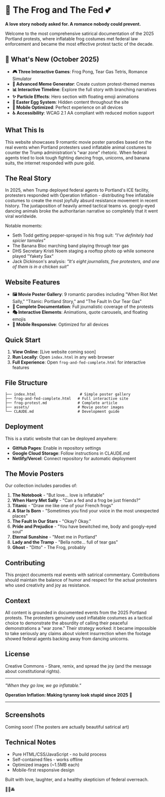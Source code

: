 # 🐸 The Frog and The Fed 💕

**A love story nobody asked for. A romance nobody could prevent.**

Welcome to the most comprehensive satirical documentation of the 2025 Portland protests, where inflatable frog costumes met federal law enforcement and became the most effective protest tactic of the decade.

## 🌟 What's New (October 2025)

- **🎮 Three Interactive Games**: Frog Pong, Tear Gas Tetris, Romance Simulator
- **🎨 Advanced Meme Generator**: Create custom protest-themed memes
- **📊 Interactive Timeline**: Explore the full story with branching narratives
- **✨ Particle Effects**: Hero section with floating emoji animations
- **🥚 Easter Egg System**: Hidden content throughout the site
- **📱 Mobile Optimized**: Perfect experience on all devices
- **♿ Accessibility**: WCAG 2.1 AA compliant with reduced motion support

## What This Is

This website showcases 9 romantic movie poster parodies based on the real events when Portland protesters used inflatable animal costumes to counter the Trump administration's "war zone" rhetoric. When federal agents tried to look tough fighting dancing frogs, unicorns, and banana suits, the internet responded with pure gold.

## The Real Story

In 2025, when Trump deployed federal agents to Portland's ICE facility, protesters responded with Operation Inflation - distributing free inflatable costumes to create the most joyfully absurd resistance movement in recent history. The juxtaposition of heavily armed tactical teams vs. googly-eyed dancing animals broke the authoritarian narrative so completely that it went viral worldwide.

Notable moments:
- Seth Todd getting pepper-sprayed in his frog suit: *"I've definitely had spicier tamales"*
- The Banana Bloc marching band playing through tear gas
- DHS Secretary Kristi Noem staging a rooftop photo op while someone played "Yakety Sax"
- Jack Dickinson's analysis: *"It's eight journalists, five protesters, and one of them is in a chicken suit"*

## Website Features

- **🖼️ Movie Poster Gallery**: 9 romantic parodies including "When Riot Met Sally," "Titanic: Portland Story," and "The Fault In Our Tear Gas"
- **📖 Complete Documentation**: Full journalistic coverage of the protests
- **🎭 Interactive Elements**: Animations, quote carousels, and floating emojis
- **📱 Mobile Responsive**: Optimized for all devices

## Quick Start

1. **View Online**: [Live website coming soon]
2. **Run Locally**: Open `index.html` in any web browser
3. **Full Experience**: Open `frog-and-fed-complete.html` for interactive features

## File Structure

```
├── index.html                    # Simple poster gallery
├── frog-and-fed-complete.html   # Full interactive site
├── frog-protest.md              # Complete article
├── assets/                      # Movie poster images
└── CLAUDE.md                    # Development guide
```

## Deployment

This is a static website that can be deployed anywhere:

- **GitHub Pages**: Enable in repository settings
- **Google Cloud Storage**: Follow instructions in CLAUDE.md
- **Netlify/Vercel**: Connect repository for automatic deployment

## The Movie Posters

Our collection includes parodies of:
1. **The Notebook** - "But love... love is inflatable"
2. **When Harry Met Sally** - "Can a fed and a frog be just friends?"
3. **Titanic** - "Draw me like one of your French frogs"
4. **A Star Is Born** - "Sometimes you find your voice in the most unexpected places"
5. **The Fault In Our Stars** - "Okay? Okay."
6. **Pride and Prejudice** - "You have bewitched me, body and googly-eyed soul"
7. **Eternal Sunshine** - "Meet me in Portland"
8. **Lady and the Tramp** - "Bella notte... full of tear gas"
9. **Ghost** - "Ditto" - The Frog, probably

## Contributing

This project documents real events with satirical commentary. Contributions should maintain the balance of humor and respect for the actual protesters who used creativity and joy as resistance.

## Context

All content is grounded in documented events from the 2025 Portland protests. The protesters genuinely used inflatable costumes as a tactical choice to demonstrate the absurdity of calling their peaceful demonstrations a "war zone." Their strategy worked: it became impossible to take seriously any claims about violent insurrection when the footage showed federal agents backing away from dancing unicorns.

## License

Creative Commons - Share, remix, and spread the joy (and the message about constitutional rights).

---

*"When they go low, we go inflatable."*

**Operation Inflation: Making tyranny look stupid since 2025** 🍌

---

## Screenshots

Coming soon! (The posters are actually beautiful satirical art)

## Technical Notes

- Pure HTML/CSS/JavaScript - no build process
- Self-contained files - works offline
- Optimized images (~1.5MB each)
- Mobile-first responsive design

Built with love, laughter, and a healthy skepticism of federal overreach.

🐸💕🚔
